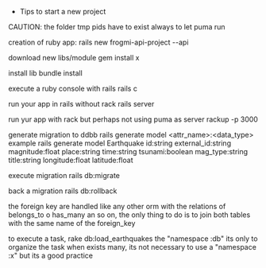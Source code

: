 * Tips to start a new project

CAUTION:
the folder tmp pids have to exist always to let puma run

creation of ruby app:
rails new frogmi-api-project --api

download new libs/module
gem install x

install lib
bundle install

execute a ruby console with rails
rails c

run your app in rails without rack
rails server

run yur app with rack but perhaps not using puma as server
rackup -p 3000

generate migration to ddbb
rails generate model <model> <attr_name>:<data_type>
example
rails generate model Earthquake id:string external_id:string magnitude:float place:string time:string tsunami:boolean mag_type:string title:string longitude:float latitude:float

execute migration
rails db:migrate

back a migration
rails db:rollback

the foreign key are handled like any other orm with the relations of belongs_to o has_many an so on, the only thing to do is to join both tables with the same name of the foreign_key

to execute a task,
rake db:load_earthquakes
the "namespace :db" its only to organize the task when exists many, its not necessary to use a "namespace :x" but its a good practice
